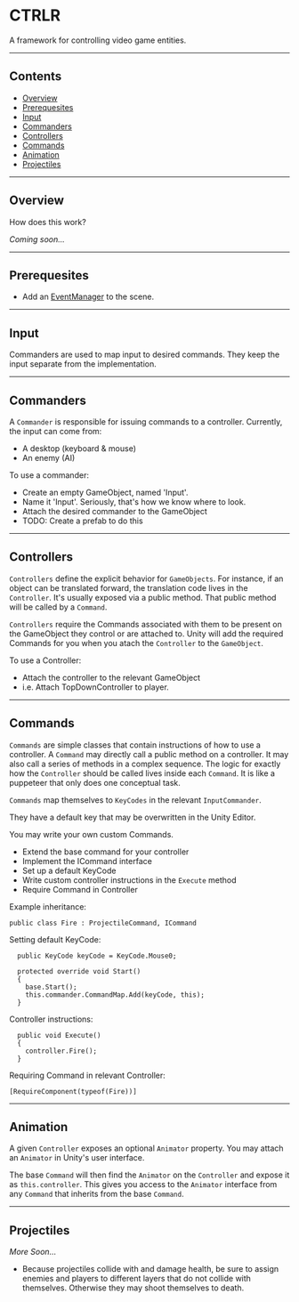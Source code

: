 # CTRLR

A framework for controlling video game entities.

----

## Contents

* [Overview](#overview)
* [Prerequesites](#prerequisites)
* [Input](#input)
* [Commanders](#commanders)
* [Controllers](#controllers)
* [Commands](#commands)
* [Animation](#animation)
* [Projectiles](#projectiles)

---

## Overview

How does this work?

*Coming soon...*

---

## Prerequesites

* Add an [EventManager](https://bitbucket.org/bitfieldgames/utils/src/master/) to the scene.

---

## Input

Commanders are used to map input to desired commands.
They keep the input separate from the implementation.

---

## Commanders

A `Commander` is responsible for issuing commands to a controller. Currently, the input can come from:

* A desktop (keyboard & mouse)
* An enemy (AI)

To use a commander:
  * Create an empty GameObject, named 'Input'.
  * Name it 'Input'. Seriously, that's how we know where to look.
  * Attach the desired commander to the GameObject
  * TODO: Create a prefab to do this

---

## Controllers

`Controllers` define the explicit behavior for `GameObjects`. For instance, if an object can be translated forward, the translation code lives in the `Controller`. It's usually exposed via a public method. That public method will be called by a `Command`.

`Controllers` require the Commands associated with them to be present on the GameObject they control or are attached to. Unity will add the required Commands for you when you atach the `Controller` to the `GameObject`.

To use a Controller:

  * Attach the controller to the relevant GameObject
  * i.e. Attach TopDownController to player.

---

## Commands

`Commands` are simple classes that contain instructions of how to use a controller. A `Command` may directly call a public method on a controller. It may also call a series of methods in a complex sequence. The logic for exactly how the `Controller` should be called lives inside each `Command`. It is like a puppeteer that only does one conceptual task. 

`Commands` map themselves to `KeyCodes` in the relevant `InputCommander`.

They have a default key that may be overwritten in the Unity Editor.

You may write your own custom Commands.

  * Extend the base command for your controller
  * Implement the ICommand interface
  * Set up a default KeyCode
  * Write custom controller instructions in the `Execute` method
  * Require Command in Controller

Example inheritance:

`public class Fire : ProjectileCommand, ICommand`

Setting default KeyCode:

```
  public KeyCode keyCode = KeyCode.Mouse0;

  protected override void Start()
  {
    base.Start();
    this.commander.CommandMap.Add(keyCode, this);
  }
```

Controller instructions:

```
  public void Execute()
  {
    controller.Fire();
  }
```

Requiring Command in relevant Controller:

`[RequireComponent(typeof(Fire))]`

---

## Animation

A given `Controller` exposes an optional `Animator` property. You may attach an `Animator` in Unity's user interface.

The base `Command` will then find the `Animator` on the `Controller` and expose it as `this.controller`. This gives you access to the `Animator` interface from any `Command` that inherits from the base `Command`.

---

## Projectiles

*More Soon...*

- Because projectiles collide with and damage health, be sure to assign enemies and players to different layers that do not collide with themselves. Otherwise they may shoot themselves to death.